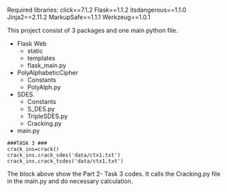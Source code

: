 Required libraries:
click==7.1.2
Flask==1.1.2
itsdangerous==1.1.0
Jinja2==2.11.2
MarkupSafe==1.1.1
Werkzeug==1.0.1


This project consist of 3 packages and one main python file. 
- Flask Web
   - static
   - templates
   - flask_main.py
- PolyAlphabeticCipher
   - Constants
   - PolyAlph.py
- SDES.
   - Constants
   - S_DES.py
   - TripleSDES.py
   - Cracking.py
- main.py


```
###TASK 3 ###
crack_ins=crack()
crack_ins.crack_sdes('data/ctx1.txt')
crack_ins.crack_tsdes('data/ctx1.txt')
```

The block above show the Part 2- Task 3 codes. It calls the Cracking.py file in the main.py and do necessary calculation.




